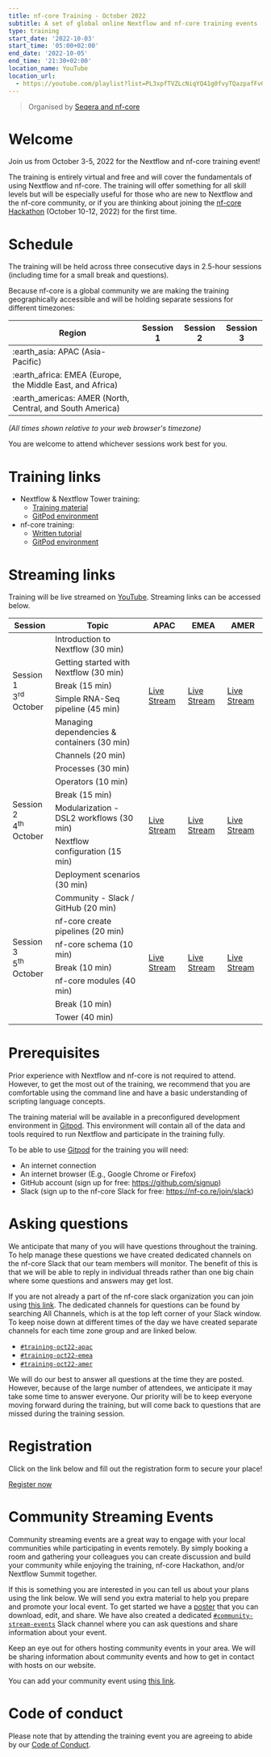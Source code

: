 ```yaml
---
title: nf-core Training - October 2022
subtitle: A set of global online Nextflow and nf-core training events
type: training
start_date: '2022-10-03'
start_time: '05:00+02:00'
end_date: '2022-10-05'
end_time: '21:30+02:00'
location_name: YouTube
location_url:
  - https://youtube.com/playlist?list=PL3xpfTVZLcNiqYQ41g0fvyTQazpafFvOn
---
```


> Organised by [Seqera and nf-core](https://nf-co.re/events/2022/training-october-2022/)

# Welcome

Join us from October 3-5, 2022 for the Nextflow and nf-core training event!

The training is entirely virtual and free and will cover the fundamentals of using Nextflow and nf-core. The training will offer something for all skill levels but will be especially useful for those who are new to Nextflow and the nf-core community, or if you are thinking about joining the [nf-core Hackathon](https://nf-co.re/events/2022/hackathon-october-2022) (October 10-12, 2022) for the first time.

# Schedule

The training will be held across three consecutive days in 2.5-hour sessions (including time for a small break and questions).

Because nf-core is a global community we are making the training geographically accessible and will be holding separate sessions for different timezones:

<div class="table">
    <table class="table">
        <thead>
            <tr>
                <th>Region</th>
                <th>Session 1</th>
                <th>Session 2</th>
                <th>Session 3</th>
            </tr>
        </thead>
        <tbody>
            <tr>
                <td>:earth_asia: APAC (Asia-Pacific)</td>
                <td data-timestamp="1664766000" data-timeformat="DD-MMM HH:mm z"></td>
                <td data-timestamp="1664852400" data-timeformat="DD-MMM HH:mm z"></td>
                <td data-timestamp="1664938800" data-timeformat="DD-MMM HH:mm z"></td>
            </tr>
            <tr>
                <td>:earth_africa: EMEA (Europe, the Middle East, and Africa)</td>
                <td data-timestamp="1664798400" data-timeformat="DD-MMM HH:mm z"></td>
                <td data-timestamp="1664884800" data-timeformat="DD-MMM HH:mm z"></td>
                <td data-timestamp="1664971200" data-timeformat="DD-MMM HH:mm z"></td>
            </tr>
            <tr>
                <td>:earth_americas: AMER (North, Central, and South America)</td>
                <td data-timestamp="1664816400" data-timeformat="DD-MMM HH:mm z"></td>
                <td data-timestamp="1664902800" data-timeformat="DD-MMM HH:mm z"></td>
                <td data-timestamp="1664989200" data-timeformat="DD-MMM HH:mm z"></td>
            </tr>
        </tbody>
    </table>
</div>

_(All times shown relative to your web browser's timezone)_

You are welcome to attend whichever sessions work best for you.

# Training links

- Nextflow & Nextflow Tower training:
  - [Training material](https://training.seqera.io/)
  - [GitPod environment](https://gitpod.io/#https://github.com/seqeralabs/nf-training-public)
- nf-core training:
  - [Written tutorial](https://nf-co.re/docs/contributing/tutorials/creating_with_nf_core)
  - [GitPod environment](https://www.gitpod.io/#https://github.com/nf-core/tools)

# Streaming links

Training will be live streamed on [YouTube](https://youtube.com/playlist?list=PL3xpfTVZLcNiqYQ41g0fvyTQazpafFvOn). Streaming links can be accessed below.

<div class="table-responsive small">
    <table class="table table-hover table-sm table-bordered" style="vertical-align:middle;">
        <thead>
  <tr>
    <th>Session</th>
    <th>Topic</th>
    <th>APAC</th>
    <th>EMEA</th>
    <th>AMER</th>
  </tr>
</thead>
<tbody>
  <tr>
    <td  rowspan="5">Session 1<br>3<sup>rd</sup> October</td>
    <td>Introduction to Nextflow (30 min)</td>
    <td rowspan="5">
      <span data-timestamp="1664766000" data-timeformat="HH:mm z"></span><br>
      <a href="https://youtu.be/TXCKp8fP81E"><i class="fa-brands fa-youtube me-2"></i>Live Stream</a>
    </td>
    <td rowspan="5">
      <span data-timestamp="1664798400" data-timeformat="HH:mm z"></span><br>
      <a href="https://youtu.be/Wo4zIhyWPNY"><i class="fa-brands fa-youtube me-2"></i>Live Stream</a>
    </td>
    <td rowspan="5">
      <span data-timestamp="1664816400" data-timeformat="HH:mm z"></span><br>
      <a href="https://youtu.be/h3xtVMHHjB8"><i class="fa-brands fa-youtube me-2"></i>Live Stream</a>
    </td>
  </tr>
  <tr>
    <td>Getting started with Nextflow (30 min)</td>
  </tr>
  <tr>
    <td>Break (15 min)</td>
  </tr>
  <tr>
    <td>Simple RNA-Seq pipeline (45 min)</td>
  </tr>
  <tr>
    <td>Managing dependencies &amp; containers (30 min)</td>
  </tr>
  <tr>
    <td rowspan="7">Session 2<br>4<sup>th</sup> October</td>
    <td>Channels (20 min)</td>
    <td rowspan="7">
      <span data-timestamp="1664852400" data-timeformat="HH:mm z"></span><br>
      <a href="https://youtu.be/oc5Q5rzduz0"><i class="fa-brands fa-youtube me-2"></i>Live Stream</a>
    </td>
    <td rowspan="7">
      <span data-timestamp="1664884800" data-timeformat="HH:mm z"></span><br>
      <a href="https://youtu.be/5lhdYZcLZF4"><i class="fa-brands fa-youtube me-2"></i>Live Stream</a>
    </td>
    <td rowspan="7">
      <span data-timestamp="1664902800" data-timeformat="HH:mm z"></span><br>
      <a href="https://youtu.be/Fy7OVdXWCPE"><i class="fa-brands fa-youtube me-2"></i>Live Stream</a>
    </td>
  </tr>
  <tr>
    <td>Processes (30 min)</td>
  </tr>
  <tr>
    <td>Operators (10 min)</td>
  </tr>
  <tr>
    <td>Break (15 min)</td>
  </tr>
  <tr>
    <td>Modularization - DSL2 workflows (30 min)</td>
  </tr>
  <tr>
    <td>Nextflow configuration (15 min)</td>
  </tr>
  <tr>
    <td>Deployment scenarios (30 min)</td>
  </tr>
  <tr>
    <td rowspan="7">Session 3<br>5<sup>th</sup> October</td>
    <td>Community - Slack / GitHub (20 min)</td>
    <td rowspan="7">
      <span data-timestamp="1664938800" data-timeformat="HH:mm z"></span><br>
      <a href="https://youtu.be/BmWmjVTDDdA"><i class="fa-brands fa-youtube me-2"></i>Live Stream</a>
    </td>
    <td rowspan="7">
      <span data-timestamp="1664971200" data-timeformat="HH:mm z"></span><br>
      <a href="https://youtu.be/5mVIRCp0qhE"><i class="fa-brands fa-youtube me-2"></i>Live Stream</a>
    </td>
    <td rowspan="7">
      <span data-timestamp="1664989200" data-timeformat="HH:mm z"></span><br>
      <a href="https://youtu.be/FtC1Efx7-zU"><i class="fa-brands fa-youtube me-2"></i>Live Stream</a>
    </td>
  </tr>
  <tr>
    <td>nf-core create pipelines (20 min)</td>
  </tr>
  <tr>
    <td>nf-core schema (10 min)</td>
  </tr>
  <tr>
    <td>Break (10 min)</td>
  </tr>
  <tr>
    <td>nf-core modules (40 min)</td>
  </tr>
  <tr>
    <td>Break (10 min)</td>
  </tr>
  <tr>
    <td>Tower (40 min)</td>
            </tr>
        </tbody>
    </table>
</div>

# Prerequisites

Prior experience with Nextflow and nf-core is not required to attend. However, to get the most out of the training, we recommend that you are comfortable using the command line and have a basic understanding of scripting language concepts.

The training material will be available in a preconfigured development environment in [Gitpod](https://www.gitpod.io/). This environment will contain all of the data and tools required to run Nextflow and participate in the training fully.

To be able to use [Gitpod](https://www.gitpod.io/) for the training you will need:

- An internet connection
- An internet browser (E.g., Google Chrome or Firefox)
- GitHub account (sign up for free: https://github.com/signup)
- Slack (sign up to the nf-core Slack for free: https://nf-co.re/join/slack)

# Asking questions

We anticipate that many of you will have questions throughout the training. To help manage these questions we have created dedicated channels on the nf-core Slack that our team members will monitor. The benefit of this is that we will be able to reply in individual threads rather than one big chain where some questions and answers may get lost.

If you are not already a part of the nf-core slack organization you can join using [this link](https://nf-co.re/join/slack). The dedicated channels for questions can be found by searching All Channels, which is at the top left corner of your Slack window. To keep noise down at different times of the day we have created separate channels for each time zone group and are linked below.

- [<i class="fa-brands fa-slack me-2"></i>`#training-oct22-apac`](https://nfcore.slack.com/archives/C043PN0BE1L)
- [<i class="fa-brands fa-slack me-2"></i>`#training-oct22-emea`](https://nfcore.slack.com/archives/C0448VBG30R)
- [<i class="fa-brands fa-slack me-2"></i>`#training-oct22-amer`](https://nfcore.slack.com/archives/C0449003V9P)

We will do our best to answer all questions at the time they are posted. However, because of the large number of attendees, we anticipate it may take some time to answer everyone. Our priority will be to keep everyone moving forward during the training, but will come back to questions that are missed during the training session.

# Registration

Click on the link below and fill out the registration form to secure your place!

<a class="btn btn-success btn-lg" href="https://seqera.typeform.com/oct-22-training"><i aria-hidden="true"></i>Register now</a>

# Community Streaming Events

Community streaming events are a great way to engage with your local communities while participating in events remotely. By simply booking a room and gathering your colleagues you can create discussion and build your community while enjoying the training, nf-core Hackathon, and/or Nextflow Summit together.

If this is something you are interested in you can tell us about your plans using the link below. We will send you extra material to help you prepare and promote your local event. To get started we have a [poster](https://docs.google.com/document/d/1wQDtrVUv1Lro5lZFmeyfaPgJUI2pmGojtL9tWlQiVyQ/edit) that you can download, edit, and share. We have also created a dedicated [`#community-stream-events`](https://nfcore.slack.com/archives/C03Q3RE0RJQ) Slack channel where you can ask questions and share information about your event.

Keep an eye out for others hosting community events in your area. We will be sharing information about community events and how to get in contact with hosts on our website.

You can add your community event using [this link](https://seqera.typeform.com/streaming-event).

# Code of conduct

Please note that by attending the training event you are agreeing to abide by our [Code of Conduct](https://nf-co.re/code_of_conduct).
